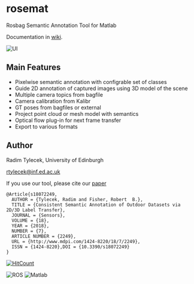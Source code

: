 # rosemat
Rosbag Semantic Annotation Tool for Matlab

Documentation in [wiki](https://github.com/rtylecek/rosemat/wiki).

![UI](https://raw.githubusercontent.com/rtylecek/rosemat/master/rosemat-ui.png)

## Main Features

* Pixelwise semantic annotation with configrable set of classes
* Guide 2D annotation of captured images using 3D model of the scene
* Multiple camera topics from bagfile
* Camera calibration from Kalibr
* GT poses from bagfiles or external
* Project point cloud or mesh model with semantics
* Optical flow plug-in for next frame transfer
* Export to various formats

## Author

Radim Tylecek, University of Edinburgh 

rtylecek@inf.ed.ac.uk

If you use our tool, please cite our [paper](http://www.mdpi.com/1424-8220/18/7/2249)

```
@Article{s18072249,
  AUTHOR = {Tylecek, Radim and Fisher, Robert  B.},
  TITLE = {Consistent Semantic Annotation of Outdoor Datasets via 2D/3D Label Transfer},
  JOURNAL = {Sensors},
  VOLUME = {18},
  YEAR = {2018},
  NUMBER = {7},
  ARTICLE NUMBER = {2249},
  URL = {http://www.mdpi.com/1424-8220/18/7/2249},
  ISSN = {1424-8220},DOI = {10.3390/s18072249}
}
```


[![HitCount](http://hits.dwyl.io/rtylecek/rosemat.svg)](http://hits.dwyl.io/rtylecek/rosemat)

![ROS](http://www.ros.org/wp-content/uploads/2013/10/rosorg-logo1.png)
![Matlab](https://upload.wikimedia.org/wikipedia/commons/thumb/2/21/Matlab_Logo.png/267px-Matlab_Logo.png)
